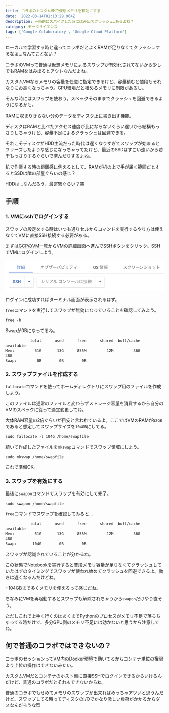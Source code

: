 ```yaml
---
title: コラボのカスタムVMで仮想メモリを有効にする
date: '2022-03-14T01:13:29.964Z'
description: 一時的にスパイクした時にはみ出てクラッシュ…あるよね？
category: データサイエンス
tags: ['Google Colaboratory', 'Google Cloud Platform']
---
```


ローカルで学習する時と違ってコラボだとよくRAMが足りなくてクラッシュするなぁ…なんてことない？

コラボのVMって普通は仮想メモリによるスワップが有効化されてないから少しでもRAMをはみ出るとアウトなんだよね。

カスタムVMならメモリの容量を任意に指定できるけど、容量積むと値段もそれなりにお高くなっちゃう。GPU環境だと積めるメモリに制限があるし。

そんな時にはスワップを使おう。スペックそのままでクラッシュを回避できるようになるかも。

<NoteBox title='メモリスワップ'>

RAMに収まりきらない分のデータをディスク上に書き出す機能。

ディスクはRAMと比べたアクセス速度が比にならないぐらい遅いから結構もっさりしちゃうけど、容量不足によるクラッシュは回避できる。

それこそディスクがHDD主流だった時代は遅くなりすぎてスワップが始まるとフリーズしたような感じになっちゃってたけど、最近のSSDはすごい速いから若干もっさりするぐらいで済んだりするよね。

机で作業する時の距離感に例えるとして、RAMが机の上で手が届く範囲だとするとSSDは隣の部屋ぐらいの感じ？

HDDは…なんだろう、最寄駅ぐらい？笑

</NoteBox>

## 手順

### 1. VMにsshでログインする

スワップの設定をする時はいつも通りセルからコマンドを実行するやり方は使えなくてVMに直接SSH接続する必要がある。

まずは[GCPのVM一覧](https://console.cloud.google.com/compute/instances)からVMの詳細画面へ進んでSSHボタンをクリック。SSHでVMにログインしよう。

![](./vm-ssh.jpg)

ログインに成功すればターミナル画面が表示されるはず。

`free`コマンドを実行してスワップが無効になっていることを確認してみよう。

```shell{promptUser: user}
free -h
```

Swapが0Bになってるね。

```shell
           total      used      free      shared  buff/cache  available
Mem:         51G       13G      855M         12M         36G        48G
Swap:         0B        0B        0B
```

### 2. スワップファイルを作成する

`fallocate`コマンドを使ってホームディレクトリにスワップ用のファイルを作成しよう。

このファイルは通常のファイルと変わらずストレージ容量を消費するから自分のVMのスペックに従って適宜変更してね。

大体RAM容量の2倍ぐらいが目安と言われているよ。ここではVMのRAMが`52GB`であると想定してスワップサイズを`104GB`にしてる。

```shell{promptUser: user}
sudo fallocate -l 104G /home/swapfile
```

続いて作成したファイルを`mkswap`コマンドでスワップ領域にしよう。

```shell{promptUser: user}
sudo mkswap /home/swapfile
```

これで準備OK。

### 3. スワップを有効にする

最後に`swapon`コマンドでスワップを有効にして完了。

```shell{promptUser: user}
sudo swapon /home/swapfile
```

`free`コマンドでスワップを確認してみると…

```shell
           total      used      free      shared  buff/cache  available
Mem:         51G       13G      855M         12M         36G        48G
Swap:       104G        0B        0B
```

スワップが認識されていることが分かるね。

この状態でNotebookを実行すると普段メモリ容量が足りなくてクラッシュしていたはずのタイミングでスワップが使われ始めてクラッシュを回避できるよ。動きは遅くなるんだけどね。

+104GBまで多くメモリを使えるって感じだね。

ちなみにVMを再起動するとスワップも解除されちゃうから`swapon`だけやり直そう。

<WarnBox>

ただしこれで上手く行くのはあくまでPythonのプロセスがメモリ不足で落ちちゃってる時だけで、多分GPU側のメモリ不足には効かないと思うから注意してね。

</WarnBox>

## 何で普通のコラボではできないの？

コラボのセッションってVM内のDocker環境で動いてるからコンテナ単位の権限より上位の操作はできないみたい。

カスタムVMだとコンテナのホスト側に直接SSHでログインできるからいけるんだけど、普通のコラボだとそれもできないからね。

普通のコラボでもせめてメモリのスワップが出来ればめっちゃアツいと思うんだけど、スワップしてる時ってディスクのI/Oでかなり激しい負荷がかかるからダメなんだろうな😇
